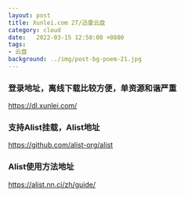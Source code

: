 ```yaml
---
layout: post
title: Xunlei.com 2T/迅雷云盘
category: cloud
date:   2022-03-15 12:50:00 +0800
tags:
- 云盘
background: ../img/post-bg-poem-21.jpg
---
```




### 登录地址，离线下载比较方便，单资源和谐严重<br>
https://dl.xunlei.com/

### 支持Alist挂载，Alist地址<br>
https://github.com/alist-org/alist

### Alist使用方法地址<br>
https://alist.nn.ci/zh/guide/
